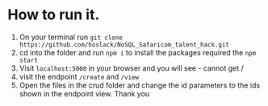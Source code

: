 # How to run it.

1. On your terminal run `git clone https://github.com/hoslack/NoSQL_Safaricom_talent_hack.git`
2. cd into the folder and run `npm i` to install the packages required the `npm start`
3. Visit `localhost:5000` in your browser and you will see - cannot get /
4. visit the endpoint `/create` and `/view`
5. Open the files in the crud folder and change the id parameters to the ids shown in the endpoint view.
   Thank you

